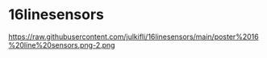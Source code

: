 # 16linesensors

https://raw.githubusercontent.com/julkifli/16linesensors/main/poster%2016%20line%20sensors.png-2.png
